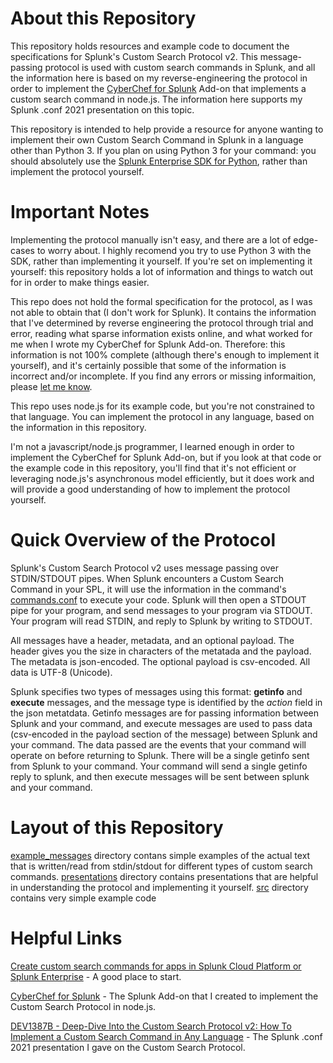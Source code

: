 # About this Repository
This repository holds resources and example code to document the specifications for Splunk's Custom Search Protocol v2. This message-passing protocol is used with custom search commands in Splunk, and all the information here is based on my reverse-engineering the protocol in order to implement the [CyberChef for Splunk](https://splunkbase.splunk.com/app/5348/) Add-on that implements a custom search command in node.js.  The information here supports my Splunk .conf 2021 presentation on this topic.

This repository is intended to help provide a resource for anyone wanting to implement their own Custom Search Command in Splunk in a language other than Python 3.  If you plan on using Python 3 for your command: you should absolutely use the [Splunk Enterprise SDK for Python](https://github.com/splunk/splunk-sdk-python), rather than implement the protocol yourself.

# Important Notes
Implementing the protocol manually isn't easy, and there are a lot of edge-cases to worry about. I highly recomend you try to use Python 3 with the SDK, rather than implementing it yourself.  If you're set on implementing it yourself: this repository holds a lot of information and things to watch out for in order to make things easier.

This repo does not hold the formal specification for the protocol, as I was not able to obtain that (I don't work for Splunk).  It contains the information that I've determined by reverse engineering the protocol through trial and error,  reading what sparse information exists online, and what worked for me when I wrote my CyberChef for Splunk Add-on.  Therefore: this information is not 100% complete (although there's enough to implement it yourself), and it's certainly possible that some of the information is incorrect and/or incomplete. If you find any errors or missing informaition, please [let me know](mailto:noah@sublimerobots.com?subject=Custom%20Search%20Protocol).

This repo uses node.js for its example code, but you're not constrained to that language. You can implement the protocol in any language, based on the information in this repository.

I'm not a javascript/node.js programmer, I learned enough in order to implement the CyberChef for Splunk Add-on, but if you look at that code or the example code in this repository, you'll find that it's not efficient or leveraging node.js's asynchronous model efficiently, but it does work and will provide a good understanding of how to implement the protocol yourself.

# Quick Overview of the Protocol
Splunk's Custom Search Protocol v2 uses message passing over STDIN/STDOUT pipes. When Splunk encounters a Custom Search Command in your SPL, it will use the information in the command's [commands.conf](https://docs.splunk.com/Documentation/Splunk/8.2.1/Admin/Commandsconf) to execute your code.  Splunk will then open a STDOUT pipe for your program, and send messages to your program via STDOUT. Your program will read STDIN, and reply to Splunk by writing to STDOUT.

All messages have a header, metadata, and an optional payload. The header gives you the size in characters of the metatada and the payload. The metadata is json-encoded. The optional payload is csv-encoded.  All data is UTF-8 (Unicode).  

Splunk specifies two types of messages using this format: **getinfo** and **execute** messages, and the message type is identified by the *action* field in the json metatdata.  Getinfo messages are for passing information between Splunk and your command, and execute messages are used to pass data (csv-encoded in the payload section of the message) between Splunk and your command. The data passed are the events that your command will operate on before returning to Splunk.  There will be a single getinfo sent from Splunk to your command. Your command will send a single getinfo reply to splunk, and then execute messages will be sent between splunk and your command.

# Layout of this Repository
[example_messages](./example_messages) directory contans simple examples of the actual text that is written/read from stdin/stdout for different types of custom search commands.
[presentations](./presentations) directory contains presentations that are helpful in understanding the protocol and implementing it yourself.
[src](./src) directory contains very simple example code 

# Helpful Links
[Create custom search commands for apps in Splunk Cloud Platform or Splunk Enterprise](https://dev.splunk.com/enterprise/docs/devtools/customsearchcommands/) - A good place to start.

[CyberChef for Splunk](https://splunkbase.splunk.com/app/5348/) - The Splunk Add-on that I created to implement the Custom Search Protocol in node.js.

[
DEV1387B - Deep-Dive Into the Custom Search Protocol v2: How To Implement a Custom Search Command in Any Language](https://conf.splunk.com/learn/session-catalog.html?search=%22Custom%20Search%20Command%22#/) - The Splunk .conf 2021 presentation I gave on the Custom Search Protocol.

